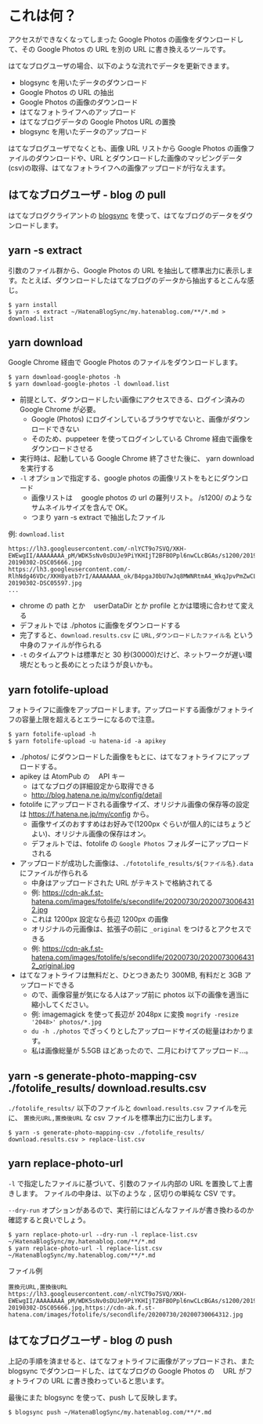 # これは何？

アクセスができなくなってしまった Google Photos の画像をダウンロードして、その Google Photos の URL を別の URL に書き換えるツールです。

はてなブログユーザの場合、以下のような流れでデータを更新できます。

- blogsync を用いたデータのダウンロード
- Google Photos の URL の抽出
- Google Photos の画像のダウンロード
- はてなフォトライフへのアップロード
- はてなブログデータの Google Photos URL の置換
- blogsync を用いたデータのアップロード

はてなブログユーザでなくとも、画像 URL リストから Google Photos の画像ファイルのダウンロードや、URL とダウンロードした画像のマッピングデータ(csv)の取得、はてなフォトライフへの画像アップロードが行なえます。

## はてなブログユーザ - blog の pull

はてなブログクライアントの [blogsync](https://github.com/x-motemen/blogsync) を使って、はてなブログのデータをダウンロードします。

## yarn -s extract

引数のファイル群から、Google Photos の URL を抽出して標準出力に表示します。たとえば、ダウンロードしたはてなブログのデータから抽出するとこんな感じ。

```
$ yarn install
$ yarn -s extract ~/HatenaBlogSync/my.hatenablog.com/**/*.md > download.list
```

## yarn download

Google Chrome 経由で Google Photos のファイルをダウンロードします。

```
$ yarn download-google-photos -h
$ yarn download-google-photos -l download.list
```

- 前提として、ダウンロードしたい画像にアクセスできる、ログイン済みの Google Chrome が必要。
  - Google (Photos) にログインしているブラウザでないと、画像がダウンロードできない
  - そのため、puppeteer を使ってログインしている Chrome 経由で画像をダウンロードさせる
- 実行時は、起動している Google Chrome 終了させた後に、 yarn download を実行する
- `-l` オプションで指定する、google photos の画像リストをもとにダウンロード
  - 画像リストは　 google photos の url の羅列リスト。 /s1200/ のようなサムネイルサイズを含んで OK。
  - つまり yarn -s extract で抽出したファイル

例: `download.list`

```
https://lh3.googleusercontent.com/-nlYCT9o7SVQ/XKH-EWEwgII/AAAAAAAA_pM/WDK5sNv0sDUJe9PiYKHIjT2BFBOPpl6nwCLcBGAs/s1200/20190302-20190302-DSC05666.jpg
https://lh3.googleusercontent.com/-RlhNdg46VDc/XKH8yatb7rI/AAAAAAAA_ok/B4pgaJ0bU7wJq8MWNRtmA4_WkqJpvPmZwCLcBGAs/s1200/20190302-20190302-DSC05597.jpg
...
```

- chrome の path とか　 userDataDir とか profile とかは環境に合わせて変える
- デフォルトでは ./photos に画像をダウンロードする
- 完了すると、`download.results.csv` に `URL,ダウンロードしたファイル名` という中身のファイルが作られる
- `-t` のタイムアウトは標準だと 30 秒(30000)だけど、ネットワークが遅い環境だともっと長めにとったほうが良いかも。

## yarn fotolife-upload

フォトライフに画像をアップロードします。アップロードする画像がフォトライフの容量上限を超えるとエラーになるので注意。

```
$ yarn fotolife-upload -h
$ yarn fotolife-upload -u hatena-id -a apikey
```

- ./photos/ にダウンロードした画像をもとに、はてなフォトライフにアップロードする。
- apikey は AtomPub の　 API キー
  - はてなブログの詳細設定から取得できる
  - http://blog.hatena.ne.jp/my/config/detail
- fotolife にアップロードされる画像サイズ、オリジナル画像の保存等の設定は https://f.hatena.ne.jp/my/config から。
  - 画像サイズのおすすめはお好みで(1200px ぐらいが個人的にはちょうどよい)、オリジナル画像の保存はオン。
  - デフォルトでは、fotolife の `Google Photos` フォルダーにアップロードされる
- アップロードが成功した画像は、`./fototolife_results/${ファイル名}.data` にファイルが作られる
  - 中身はアップロードされた URL がテキストで格納されてる
  - 例: https://cdn-ak.f.st-hatena.com/images/fotolife/s/secondlife/20200730/20200730064312.jpg
  - これは 1200px 設定なら長辺 1200px の画像
  - オリジナルの元画像は、拡張子の前に `_original` をつけるとアクセスできる
  - 例: https://cdn-ak.f.st-hatena.com/images/fotolife/s/secondlife/20200730/20200730064312_original.jpg
- はてなフォトライフは無料だと、ひとつきあたり 300MB, 有料だと 3GB アップロードできる
  - ので、画像容量が気になる人はアップ前に photos 以下の画像を適当に縮小してください。
  - 例: imagemagick を使って長辺が 2048px に変換 `mogrify -resize '2048>' photos/*.jpg`
  - `du -h ./photos` でざっくりとしたアップロードサイズの総量はわかります。
  - 私は画像総量が 5.5GB ほどあったので、二月にわけてアップロード…。

## yarn -s generate-photo-mapping-csv ./fotolife_results/ download.results.csv

`./fotolife_results/` 以下のファイルと `download.results.csv` ファイルを元に、 `置換元URL,置換後URL` な csv ファイルを標準出力に出力します。

```
$ yarn -s generate-photo-mapping-csv ./fotolife_results/ download.results.csv > replace-list.csv
```

## yarn replace-photo-url

`-l` で指定したファイルに基づいて、引数のファイル内部の URL を置換して上書きします。 ファイルの中身は、以下のような `,` 区切りの単純な CSV です。

`--dry-run` オプションがあるので、実行前にはどんなファイルが書き換わるのか確認すると良いでしょう。

```
$ yarn replace-photo-url --dry-run -l replace-list.csv ~/HatenaBlogSync/my.hatenablog.com/**/*.md
$ yarn replace-photo-url -l replace-list.csv ~/HatenaBlogSync/my.hatenablog.com/**/*.md
```

ファイル例

```
置換元URL,置換後URL
https://lh3.googleusercontent.com/-nlYCT9o7SVQ/XKH-EWEwgII/AAAAAAAA_pM/WDK5sNv0sDUJe9PiYKHIjT2BFBOPpl6nwCLcBGAs/s1200/20190302-20190302-DSC05666.jpg,https://cdn-ak.f.st-hatena.com/images/fotolife/s/secondlife/20200730/20200730064312.jpg
```

## はてなブログユーザ - blog の push

上記の手順を済ませると、はてなフォトライフに画像がアップロードされ、また blogsync でダウンロードした、はてなブログの Google Photos の　 URL がフォトライフの URL に書き換わっていると思います。

最後にまた blogsync を使って、push して反映します。

```
$ blogsync push ~/HatenaBlogSync/my.hatenablog.com/**/*.md
```
